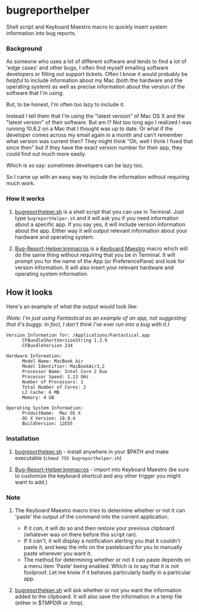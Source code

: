 bugreporthelper
===============

Shell script and Keyboard Maestro macro to quickly insert system information into bug reports.

### Background ###

As someone who uses a lot of different software and tends to find a lot of 'edge cases' and other bugs, I often find myself emailing software developers or filling out support tickets. Often I know it would probably be *helpful* to include information about my Mac (both the hardware and the operating system) as well as precise information about the version of the software that I'm using.

But, to be honest, I'm often too lazy to include it.

Instead I tell them that I'm using the "latest version" of Mac OS X and the "latest version" of their software. But am I? Not too long ago I realized I was running 10.8.2 on a Mac that I thought was up to date. Or what if the developer comes across my email again in a month and can't remember what version was current then? They might think "Oh, well I think I fixed that since then" but if they have the exact version number for their app, they could find out much more easily.

Which is so say: sometimes developers can be lazy too.

So I came up with an easy way to include the information without requiring much work.

### How it works ###

1. [bugreporthelper.sh] is a shell script that you can use in Terminal. Just type `bugreporthelper.sh` and it will ask you if you need information about a specific app. If you say yes, it will include version information about the app. Either way it will output relevant information about your hardware and operating system.

2. [Bug-Report-Helper.kmmacros] is a [Keyboard Maestro] macro which will do the same thing without requiring that you be in Terminal. It will prompt you for the name of the App (or PreferencePane) and look for version information. It will also insert your relevant hardware and operating system information. 


## How it looks

Here's an example of what the output would look like:

*(Note: I'm just using Fantastical as an example of an app, not suggesting that it's buggy. In fact, I don't think I've ever run into a bug with it.)*


	Version Information for: /Applications/Fantastical.app
		  CFBundleShortVersionString 1.3.9 
		  CFBundleVersion 234 

	Hardware Information:
		  Model Name: MacBook Air
		  Model Identifier: MacBookAir3,2
		  Processor Name: Intel Core 2 Duo
		  Processor Speed: 2.13 GHz
		  Number of Processors: 1
		  Total Number of Cores: 2
		  L2 Cache: 6 MB
		  Memory: 4 GB

	Operating System Information:
		  ProductName:	Mac OS X
		  OS X Version:	10.8.4
		  BuildVersion:	12E55


### Installation ##

1. [bugreporthelper.sh] - install anywhere in your $PATH and make executable (`chmod 755 bugreporthelper.sh`)

2. [Bug-Report-Helper.kmmacros] - import into Keyboard Maestro (be sure to customize the keyboard shortcut and any other trigger you might want to add.)


### Note ###

1. The Keyboard Maestro macro tries to determine whether or not it can 'paste' the output of the command into the current application. 
	* If it *can*, it will do so and then restore your previous clipboard (whatever was on there before this script ran).
	* If it *can't*, it will display a notification alerting you that it couldn't paste it, and keep the info on the pasteboard for you to manually paste wherever you want it.
	* The method for determining whether or not it can paste depends on a menu item 'Paste' being enabled. Which is to say that it is not foolproof. Let me know if it behaves particularly badly in a particular app.

2. [bugreporthelper.sh] will ask whether or not you want the information added to the clipboard. It will also save the information in a temp file (either in $TMPDIR or /tmp).

[Bug-Report-Helper.kmmacros]: Bug-Report-Helper.kmmacros

[bugreporthelper.sh]: bugreporthelper.sh

[Keyboard Maestro]: http://KeyboardMaestro.com
